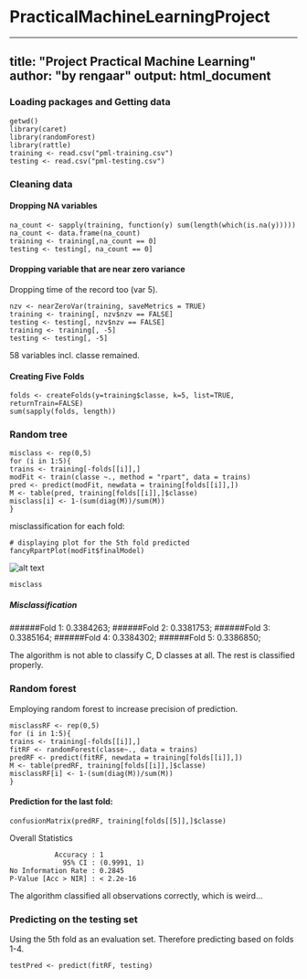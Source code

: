 # PracticalMachineLearningProject
---
title: "Project Practical Machine Learning"
author: "by rengaar"
output: html_document
---
### Loading packages and Getting data
```{r, eval=F}
getwd()
library(caret)
library(randomForest)
library(rattle)
training <- read.csv("pml-training.csv")
testing <- read.csv("pml-testing.csv")
````
### Cleaning data
#### Dropping NA variables
```{r, eval=F}
na_count <- sapply(training, function(y) sum(length(which(is.na(y)))))
na_count <- data.frame(na_count)
training <- training[,na_count == 0]
testing <- testing[, na_count == 0]
```
#### Dropping variable that are near zero variance
Dropping time of the record too (var 5).
```{r, eval=F}
nzv <- nearZeroVar(training, saveMetrics = TRUE)
training <- training[, nzv$nzv == FALSE]
testing <- testing[, nzv$nzv == FALSE]
training <- training[, -5]
testing <- testing[, -5]
```
58 variables incl. classe remained.

#### Creating Five Folds
```{r, eval=F}
folds <- createFolds(y=training$classe, k=5, list=TRUE, returnTrain=FALSE)
sum(sapply(folds, length))
```
### Random tree
```{r, eval=F}
misclass <- rep(0,5)
for (i in 1:5){
trains <- training[-folds[[i]],]
modFit <- train(classe ~., method = "rpart", data = trains)
pred <- predict(modFit, newdata = training[folds[[i]],])
M <- table(pred, training[folds[[i]],]$classe)
misclass[i] <- 1-(sum(diag(M))/sum(M))
}
```
misclassification for each fold:
```{r, cache = T, eval=FALSE}
# displaying plot for the 5th fold predicted
fancyRpartPlot(modFit$finalModel)
```
![alt text](http://s23.postimg.org/6yq0djijf/tree.png)
```{r, cache = T, eval=FALSE}
misclass
```
##### Misclassification
######Fold 1: 0.3384263;
######Fold 2: 0.3381753;
######Fold 3: 0.3385164;
######Fold 4: 0.3384302;
######Fold 5: 0.3386850;

The algorithm is not able to classify C, D classes at all. The rest is classified properly.


### Random forest
Employing random forest to increase precision of prediction.
```{r, eval=F}
misclassRF <- rep(0,5)
for (i in 1:5){
trains <- training[-folds[[i]],]
fitRF <- randomForest(classe~., data = trains)
predRF <- predict(fitRF, newdata = training[folds[[i]],])
M <- table(predRF, training[folds[[i]],]$classe)
misclassRF[i] <- 1-(sum(diag(M))/sum(M))
}
```
#### Prediction for the last fold:
```{r, eval=F}
confusionMatrix(predRF, training[folds[[5]],]$classe)
```
Overall Statistics
                                     
               Accuracy : 1          
                 95% CI : (0.9991, 1)
    No Information Rate : 0.2845     
    P-Value [Acc > NIR] : < 2.2e-16 

The algorithm classified all observations correctly, which is weird...

### Predicting on the testing set
Using the 5th fold as an evaluation set. Therefore predicting based on folds 1-4.
```{r, eval=F}
testPred <- predict(fitRF, testing)
```
